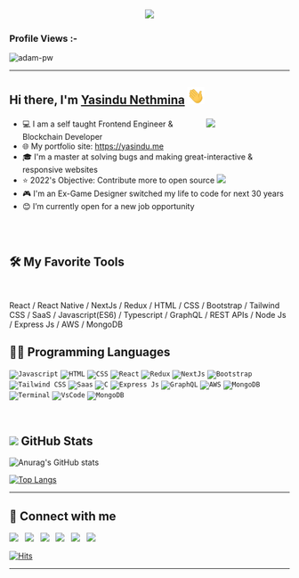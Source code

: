 <p align="center">
<br>
	<a href="https://github.com/YasinduNethmina">
		<img src="https://readme-typing-svg.herokuapp.com?font=serif&size=24&pause=2000&color=F73DB5&background=FFFFFF00&width=600&lines=Frontend+Engineer+%7C+Blockchain+Dev;Learning+the+great+tech+everyday+xD;open-source+lover+and+active+fam!&width=450&height=45">
	</a>
</p>

<p align="right"> <h3>Profile Views :-</h3> <img src="https://komarev.com/ghpvc/?username=adam-pw&label=Profile%20views&color=0e75b6&style=flat"
    alt="adam-pw" /> 
  </p>

<hr>

<h2 align="left">Hi there, I'm <a href="https://www.linkedin.com/in/yasinduneth/" target="_blank" rel="noopener noreferrer">Yasindu Nethmina</a> <img src="https://raw.githubusercontent.com/ABSphreak/ABSphreak/master/gifs/Hi.gif" height="30" />
 
<a href="https://github.com/UjwalKandi"><img align='right' src='https://github.com/UjwalKandi/UjwalKandi/blob/changes-to-readme/svg/87202985-820dcb80-c2b6-11ea-9f56-7ec461c497c3.gif' width='150"'></a></h2>

- 💻 I am a self taught Frontend Engineer & Blockchain Developer
- 🌐 My portfolio site: https://yasindu.me
- 🎓 I'm a master at solving bugs and making great-interactive & responsive websites
- ⭐ 2022's Objective: Contribute more to open source <img src="https://media.giphy.com/media/WUlplcMpOCEmTGBtBW/giphy.gif" width="30">
- 🎮 I'm an Ex-Game Designer switched my life to code for next 30 years
- 😊 I’m currently open for a new job opportunity
<br>
<br>


## 🛠️ My Favorite Tools
<br>


React / React Native / NextJs / Redux / HTML / CSS / Bootstrap / Tailwind CSS / SaaS / Javascript(ES6) / Typescript / GraphQL / REST APIs / Node Js / Express Js / AWS / MongoDB


        
## 👨‍💻 Programming Languages 
<p>
  <code><img height="25" src="https://img.icons8.com/color/344/javascript.png" alt="Javascript"></code>
  <code><img height="25" src="https://img.icons8.com/color/344/html-5--v1.png" alt="HTML"></code>
  <code><img height="25" src="https://img.icons8.com/color/344/css3.png" alt="CSS"></code>
  <code><img height="25" src="https://img.icons8.com/offices/344/react.png" alt="React"></code>
  <code><img height="25" src="https://img.icons8.com/color/344/redux.png" alt="Redux"></code>
  <code><img height="25" src="https://img.stackshare.io/service/5936/nextjs.png" alt="NextJs"></code>
  <code><img height="25" src="https://img.icons8.com/color/344/bootstrap.png" alt="Bootstrap"></code>
  <code><img height="25" src="https://img.icons8.com/color/344/tailwind_css.png" alt="Tailwind CSS"></code>
  <code><img height="25" src="https://img.icons8.com/color/344/sass.png" alt="Saas"></code>
  <code><img height="25" src="https://img.icons8.com/fluency/344/node-js.png" alt="C"></code>
  <code><img height="25" src="https://cdn.icon-icons.com/icons2/2699/PNG/512/expressjs_logo_icon_169185.png" alt="Express Js"></code>
  <code><img height="26" src="https://img.icons8.com/color/344/graphql.png" alt="GraphQL"></code>
  <code><img height="25" src="https://img.icons8.com/color/344/amazon-web-services.png" alt="AWS"></code>
  <code><img height="25" src="https://img.icons8.com/external-tal-revivo-shadow-tal-revivo/344/external-mongodb-a-cross-platform-document-oriented-database-program-logo-shadow-tal-revivo.png" alt="MongoDB"></code>
  <code><img height="25" src="https://img.icons8.com/external-flaticons-flat-flat-icons/344/external-terminal-computer-programming-flaticons-flat-flat-icons.png" alt="Terminal"></code>
  <code><img height="25" src="https://img.icons8.com/color/344/visual-studio-code-2019.png" alt="VsCode"></code>
  <code><img height="25" src="https://img.icons8.com/color/344/git.png" alt="MongoDB"></code>
</p>
<br>


 ## <a href="https://github.com/Bouaskaoun"><img src="https://www.blumbergdigital.com/wp-content/uploads/2020/10/stats-graphic-statistics-business-512.png" width="30"></a> GitHub Stats


![Anurag's GitHub stats](https://github-readme-stats.vercel.app/api?username=YasinduNethmina&show_icons=true&theme=tokyonight)

[![Top Langs](https://github-readme-stats.vercel.app/api/top-langs/?username=YasinduNethmina&layout=compact&theme=tokyonight)](https://github.com/anuraghazra/github-readme-stats)
<hr>

## 🤝 Connect with me

 <p align='left'>
   <a href="https://www.linkedin.com/in/yasinduneth/" target="_blank"><img height="25" src="https://raw.githubusercontent.com/UjwalKandi/UjwalKandi/changes-to-readme/svg/linkedin%20rect.svg"></a>&nbsp;&nbsp;
 <a href="https://twitter.com/yasinduneth" target="_blank"><img height="25" src="https://raw.githubusercontent.com/UjwalKandi/UjwalKandi/changes-to-readme/svg/twitter%20rect.svg"></a>&nbsp;&nbsp;
 <a href="https://www.instagram.com/yasinduneth/" target="_blank"><img height="25" src="https://raw.githubusercontent.com/UjwalKandi/UjwalKandi/changes-to-readme/svg/insta%20rect.svg"></a>&nbsp;&nbsp;
 <a href="https://medium.com/@yasindu" target="_blank"><img height="25" src="https://miro.medium.com/max/8978/1*s986xIGqhfsN8U--09_AdA.png"></a>&nbsp;&nbsp;
 <a href="https://github.com/YasinduNethmina" target="_blank"><img height="25" src="https://raw.githubusercontent.com/UjwalKandi/UjwalKandi/changes-to-readme/svg/github%20rect.svg"></a>&nbsp;&nbsp;
 <a href="mailto:yasindunethmina1938096@gmail.com" target="_blank"><img height="25" src="https://upload.wikimedia.org/wikipedia/commons/a/ab/Gmail2020.logo.png"></a>&nbsp;&nbsp;
 
 </p>

[![Hits](https://hits.seeyoufarm.com/api/count/incr/badge.svg?url=https%3A%2F%2Fgithub.com%2FYasinduNethmina&count_bg=%2379C83D&title_bg=%23555555&icon=&icon_color=%23E7E7E7&title=GitHub+Viewers&edge_flat=false)](https://hits.seeyoufarm.com)

<hr>
